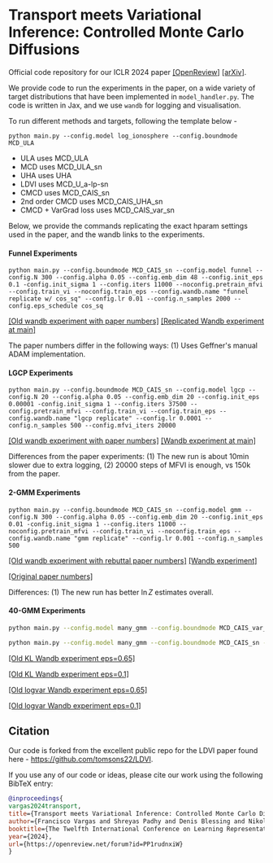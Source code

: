 # Transport meets Variational Inference: Controlled Monte Carlo Diffusions

Official code repository for our ICLR 2024 paper [[OpenReview]](https://openreview.net/forum?id=PP1rudnxiW) [[arXiv]](https://arxiv.org/abs/2307.01050).

We provide code to run the experiments in the paper, on a wide variety of target distributions that have been implemented in `model_handler.py`. The code is written in Jax, and we use `wandb` for logging and visualisation.

To run different methods and targets, following the template below - 

```python main.py --config.model log_ionosphere --config.boundmode MCD_ULA```

- ULA uses MCD_ULA
- MCD uses MCD_ULA_sn
- UHA uses UHA
- LDVI uses MCD_U_a-lp-sn
- CMCD uses MCD_CAIS_sn
- 2nd order CMCD uses MCD_CAIS_UHA_sn
- CMCD + VarGrad loss uses MCD_CAIS_var_sn

Below, we provide the commands replicating the exact hparam settings used in the paper, and the wandb links to the experiments.

#### Funnel Experiments

```
python main.py --config.boundmode MCD_CAIS_sn --config.model funnel --config.N 300 --config.alpha 0.05 --config.emb_dim 48 --config.init_eps 0.1 -config.init_sigma 1 --config.iters 11000 --noconfig.pretrain_mfvi --config.train_vi --noconfig.train_eps --config.wandb.name "funnel replicate w/ cos_sq" --config.lr 0.01 --config.n_samples 2000 --config.eps_schedule cos_sq
```
[[Old wandb experiment with paper numbers]](https://wandb.ai/shreyaspadhy/cais/runs/kh9n0y3n/workspace?workspace=user-shreyaspadhy)
[[Replicated Wandb experiment at main]](https://wandb.ai/shreyaspadhy/final_cmcd/runs/wka879ae?workspace=user-shreyaspadhy)

The paper numbers differ in the following ways: (1) Uses Geffner's manual ADAM implementation.

#### LGCP Experiments

```
python main.py --config.boundmode MCD_CAIS_sn --config.model lgcp --config.N 20 --config.alpha 0.05 --config.emb_dim 20 --config.init_eps 0.00001 -config.init_sigma 1 --config.iters 37500 --config.pretrain_mfvi --config.train_vi --config.train_eps --config.wandb.name "lgcp replicate" --config.lr 0.0001 --config.n_samples 500 --config.mfvi_iters 20000
```
[[Old wandb experiment with paper numbers]](https://wandb.ai/shreyaspadhy/cais/runs/jemnkjp5/workspace?workspace=user-shreyaspadhy)
[[Wandb experiment at main]](https://wandb.ai/shreyaspadhy/final_cmcd/runs/325oa9q7?workspace=user-shreyaspadhy)

Differences from the paper experiments: (1) The new run is about 10min slower due to extra logging, (2) 20000 steps of MFVI is enough, vs 150k from the paper.

#### 2-GMM Experiments

```
python main.py --config.boundmode MCD_CAIS_sn --config.model gmm --config.N 300 --config.alpha 0.05 --config.emb_dim 20 --config.init_eps 0.01 -config.init_sigma 1 --config.iters 11000 --noconfig.pretrain_mfvi --config.train_vi --noconfig.train_eps --config.wandb.name "gmm replicate" --config.lr 0.001 --config.n_samples 500
```
[[Old wandb experiment with rebuttal paper numbers]](https://wandb.ai/shreyaspadhy/cais/runs/h9nwksr4/workspace?workspace=user-shreyaspadhy)
[[Wandb experiment]](https://wandb.ai/shreyaspadhy/final_cmcd/runs/1otzopu0?workspace=user-shreyaspadhy)

[[Original paper numbers]](https://wandb.ai/shreyaspadhy/cais/sweeps/n2exqhfq?workspace=user-shreyaspadhy)

Differences: (1) The new run has better $\ln Z$ estimates overall.

#### 40-GMM Experiments

```bash
python main.py --config.model many_gmm --config.boundmode MCD_CAIS_var_sn --config.N 2000 --config.nbridges 256 --noconfig.pretrain_mfvi --config.init_sigma 15 --config.grad_clipping --config.init_eps 0.65 --config.emb_dim 130 --config.lr 0.005 --noconfig.train_eps --noconfig.train_vi --config.wandb.name "logvar 40gmm"
```

```bash
python main.py --config.model many_gmm --config.boundmode MCD_CAIS_sn --config.N 2000 --config.nbridges 256 --noconfig.pretrain_mfvi --config.init_sigma 15 --config.grad_clipping --config.init_eps 0.1 --config.emb_dim 130 --config.lr 0.005 --noconfig.train_eps --noconfig.train_vi --config.wandb.name "kl 40gmm"
```

[[Old KL Wandb experiment eps=0.65]](https://wandb.ai/shreyaspadhy/cais/runs/5z3rdxgh?workspace=user-shreyaspadhy)

[[Old KL Wandb experiment eps=0.1]](https://wandb.ai/shreyaspadhy/cais/runs/2rigzwcd?workspace=user-shreyaspadhy)

[[Old logvar Wandb experiment eps=0.65]](https://wandb.ai/shreyaspadhy/cais/runs/9o0ccmpv?workspace=user-shreyaspadhy)

[[Old logvar Wandb experiment eps=0.1]](https://wandb.ai/shreyaspadhy/cais/runs/236aqlcp?workspace=user-shreyaspadhy)

## Citation

Our code is forked from the excellent public repo for the LDVI paper found here - https://github.com/tomsons22/LDVI.

If you use any of our code or ideas, please cite our work using the following BibTeX entry:

```bibtex
@inproceedings{
vargas2024transport,
title={Transport meets Variational Inference: Controlled Monte Carlo Diffusions},
author={Francisco Vargas and Shreyas Padhy and Denis Blessing and Nikolas N{\"u}sken},
booktitle={The Twelfth International Conference on Learning Representations},
year={2024},
url={https://openreview.net/forum?id=PP1rudnxiW}
}
```


